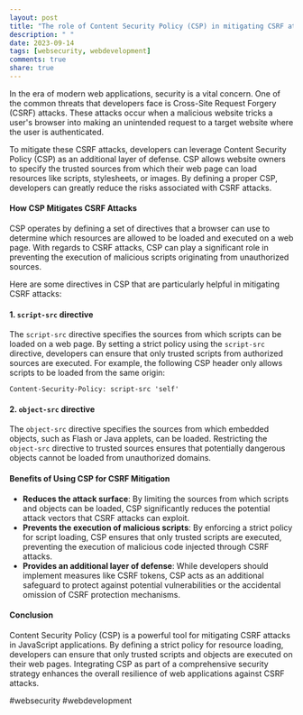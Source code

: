 ```yaml
---
layout: post
title: "The role of Content Security Policy (CSP) in mitigating CSRF attacks in JavaScript applications"
description: " "
date: 2023-09-14
tags: [websecurity, webdevelopment]
comments: true
share: true
---
```


In the era of modern web applications, security is a vital concern. One of the common threats that developers face is Cross-Site Request Forgery (CSRF) attacks. These attacks occur when a malicious website tricks a user's browser into making an unintended request to a target website where the user is authenticated.

To mitigate these CSRF attacks, developers can leverage Content Security Policy (CSP) as an additional layer of defense. CSP allows website owners to specify the trusted sources from which their web page can load resources like scripts, stylesheets, or images. By defining a proper CSP, developers can greatly reduce the risks associated with CSRF attacks.

#### How CSP Mitigates CSRF Attacks

CSP operates by defining a set of directives that a browser can use to determine which resources are allowed to be loaded and executed on a web page. With regards to CSRF attacks, CSP can play a significant role in preventing the execution of malicious scripts originating from unauthorized sources.

Here are some directives in CSP that are particularly helpful in mitigating CSRF attacks:

#### 1. `script-src` directive

The `script-src` directive specifies the sources from which scripts can be loaded on a web page. By setting a strict policy using the `script-src` directive, developers can ensure that only trusted scripts from authorized sources are executed. For example, the following CSP header only allows scripts to be loaded from the same origin:

```
Content-Security-Policy: script-src 'self'
```

#### 2. `object-src` directive

The `object-src` directive specifies the sources from which embedded objects, such as Flash or Java applets, can be loaded. Restricting the `object-src` directive to trusted sources ensures that potentially dangerous objects cannot be loaded from unauthorized domains.

#### Benefits of Using CSP for CSRF Mitigation

- **Reduces the attack surface**: By limiting the sources from which scripts and objects can be loaded, CSP significantly reduces the potential attack vectors that CSRF attacks can exploit.
- **Prevents the execution of malicious scripts**: By enforcing a strict policy for script loading, CSP ensures that only trusted scripts are executed, preventing the execution of malicious code injected through CSRF attacks.
- **Provides an additional layer of defense**: While developers should implement measures like CSRF tokens, CSP acts as an additional safeguard to protect against potential vulnerabilities or the accidental omission of CSRF protection mechanisms.

#### Conclusion

Content Security Policy (CSP) is a powerful tool for mitigating CSRF attacks in JavaScript applications. By defining a strict policy for resource loading, developers can ensure that only trusted scripts and objects are executed on their web pages. Integrating CSP as part of a comprehensive security strategy enhances the overall resilience of web applications against CSRF attacks.

#websecurity #webdevelopment